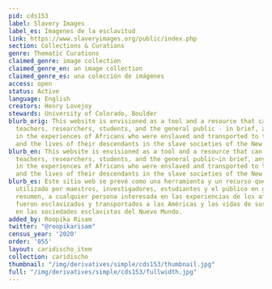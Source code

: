 ```yaml
---
pid: cds153
label: Slavery Images
label_es: Imagenes de la esclavitud
link: https://www.slaveryimages.org/public/index.php
section: Collections & Curations
genre: Thematic Curations
claimed_genre: image collection
claimed_genre_en: an image collection
claimed_genre_es: una colección de imágenes
access: open
status: Active
language: English
creators: Henry Lovejoy
stewards: University of Colorado, Boulder
blurb_orig: This website is envisioned as a tool and a resource that can be used by
  teachers, researchers, students, and the general public - in brief, anyone interested
  in the experiences of Africans who were enslaved and transported to the Americas
  and the lives of their descendants in the slave societies of the New World.
blurb_en: This website is envisioned as a tool and a resource that can be used by
  teachers, researchers, students, and the general public—in brief, anyone interested
  in the experiences of Africans who were enslaved and transported to the Americas
  and the lives of their descendants in the slave societies of the New World.
blurb_es: Este sitio web se prevé como una herramienta y un recurso que puede ser
  utilizado por maestros, investigadores, estudiantes y el público en general, en
  resumen, a cualquier persona interesada en las experiencias de los africanos que
  fueron esclavizados y transportados a las Américas y las vidas de sus descendientes
  en las sociedades esclavistas del Nuevo Mundo.
added_by: Roopika Risam
twitter: "@roopikarisam"
census_year: '2020'
order: '055'
layout: caridischo_item
collection: caridischo
thumbnail: "/img/derivatives/simple/cds153/thumbnail.jpg"
full: "/img/derivatives/simple/cds153/fullwidth.jpg"
---
```

